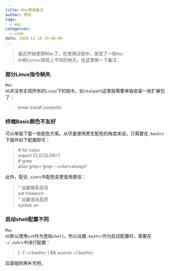 ```yaml
---
title: Mac使用备注
author: 李岩
tags:
  - mac
categories:
  - code
date: 2020-12-10 19:40:00
---
```

> 最近开始使用Mac了。在使用过程中，发现了一些<code>Mac OS</code>和<code>Centos</code>体验上不同的地方。在这里做一下备注。

### 部分Linux指令缺失
<code>Mac OS</code>并没有实现所有的<code>Linux</code>下的指令，如<code>realpath</code>这里就需要单独安装一些扩展包了：
> brew install coreutils
<!--more-->

### 终端Basic颜色不友好
可以单独下载一些配色方案。从尽量使用原生配色的角度来说，只需要在<code>.bashrc</code>下面作如下配置即可：
> \# for color  
export CLICOLOR=1  
\# grep  
alias grep='grep --color=always'

此外，配合<code>.vimrc</code>中配色变更食用更佳：
> " 设置搜索高亮  
set hlsearch  
" 设置语法高亮  
syntax on 

### 启动shell配置不同
<code>Mac OS</code>默认使用<code>zsh</code>作为登陆<code>shell</code>。所以设置<code>.bashrc</code>作为启动配置时，需要在<code>~/.zshrc</code>中进行配置：
> [ -f ~/.bashrc ] && source ~/.bashrc

后面碰到再补充吧。
